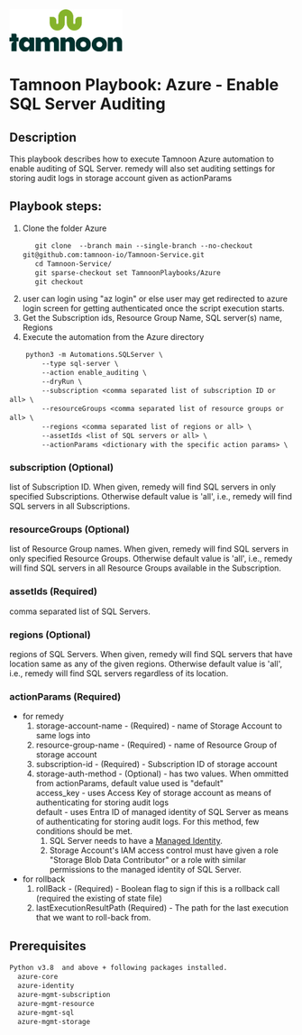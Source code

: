 
<img src="../../../images/icons/Tamnoon.png" width="200"/>

# Tamnoon Playbook: Azure  - Enable SQL Server Auditing


## Description
This playbook describes how to execute Tamnoon Azure automation to enable auditing of SQL Server.
remedy will also set auditing settings for storing audit logs in storage account given as actionParams

## Playbook steps:
1. Clone the folder Azure
   ``````
      git clone  --branch main --single-branch --no-checkout git@github.com:tamnoon-io/Tamnoon-Service.git
      cd Tamnoon-Service/
      git sparse-checkout set TamnoonPlaybooks/Azure
      git checkout

   ``````  
2. user can login using "az login" or else user may get redirected to azure login screen for getting authenticated once the script execution starts.
3. Get the Subscription ids, Resource Group Name, SQL server(s) name, Regions
4. Execute the automation from the Azure directory

``````
    python3 -m Automations.SQLServer \
        --type sql-server \
        --action enable_auditing \
        --dryRun \
        --subscription <comma separated list of subscription ID or all> \
        --resourceGroups <comma separated list of resource groups or all> \
        --regions <comma separated list of regions or all> \
        --assetIds <list of SQL servers or all> \
        --actionParams <dictionary with the specific action params> \

``````
### subscription (Optional)
 list of Subscription ID. When given, remedy will find SQL servers in only specified Subscriptions. Otherwise default value is 'all', i.e., remedy will find SQL servers in all Subscriptions.
  
### resourceGroups (Optional)
 list of Resource Group names. When given, remedy will find SQL servers in only specified Resource Groups. Otherwise default value is 'all', i.e., remedy will find SQL servers in all Resource Groups available in the Subscription. 

### assetIds (Required)
 comma separated list of SQL Servers.

### regions (Optional)
 regions of SQL Servers. When given, remedy will find SQL servers that have location same as any of the given regions. Otherwise default value is 'all', i.e., remedy will find SQL servers regardless of its location. 

### actionParams (Required)
   -  for remedy
      1. storage-account-name - (Required) - name of Storage Account to same logs into  
      2. resource-group-name - (Required) - name of Resource Group of storage account  
      3. subscription-id - (Required) - Subscription ID of storage account  
      4. storage-auth-method - (Optional) - has two values. When ommitted from actionParams, default value used is "default"  
         access_key - uses Access Key of storage account as means of authenticating for storing audit logs  
         default - uses Entra ID of managed identity of SQL Server as means of authenticating for storing audit logs. For this method, few conditions should be met.
            1. SQL Server needs to have a [Managed Identity](https://learn.microsoft.com/en-gb/entra/identity/managed-identities-azure-resources/overview). 
            2. Storage Account's IAM access control must have given a role "Storage Blob Data Contributor" or a role with similar permissions to the managed identity of SQL Server.  
   - for rollback 
      1. rollBack - (Required) - Boolean flag to sign if this is a rollback call (required the existing of state file)
      2. lastExecutionResultPath (Required) - The path for the last execution that we want to roll-back from.



## Prerequisites 
    Python v3.8  and above + following packages installed.    
      azure-core
      azure-identity
      azure-mgmt-subscription
      azure-mgmt-resource
      azure-mgmt-sql
      azure-mgmt-storage


